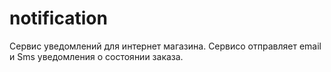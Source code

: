 # notification
Сервис уведомлений для интернет магазина.
Сервисо отправляет email и Sms уведомления о состоянии заказа.

